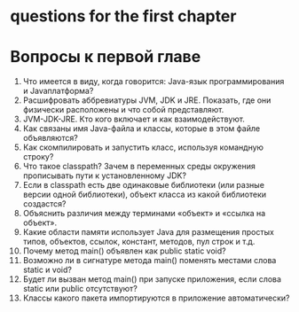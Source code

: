 # questions for the first chapter
# Вопросы к первой главе

1. Что имеется в виду, когда говорится: Java-язык программирования и Javaплатформа?
2. Расшифровать аббревиатуры JVM, JDK и JRE. Показать, где они физически расположены и что собой представляют.
3. JVM-JDK-JRE. Кто кого включает и как взаимодействуют.
4. Как связаны имя Java-файла и классы, которые в этом файле объявляются?
5. Как скомпилировать и запустить класс, используя командную строку?
6. Что такое classpath? Зачем в переменных среды окружения прописывать
   пути к установленному JDK?
7. Если в classpath есть две одинаковые библиотеки (или разные версии одной
   библиотеки), объект класса из какой библиотеки создастся?
8. Объяснить различия между терминами «объект» и «ссылка на объект».
9. Какие области памяти использует Java для размещения простых типов,
   объектов, ссылок, констант, методов, пул строк и т.д.
10. Почему метод main() объявлен как public static void?
11. Возможно ли в сигнатуре метода main() поменять местами слова static
    и void?
12. Будет ли вызван метод main() при запуске приложения, если слова static
    или public отсутствуют?
13. Классы какого пакета импортируются в приложение автоматически?